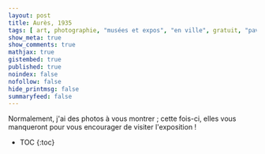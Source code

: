 ```yaml
---
layout: post
title: Aurès, 1935
tags: [ art, photographie, "musées et expos", "en ville", gratuit, "pavillon populaire"]
show_meta: true
show_comments: true
mathjax: true
gistembed: true
published: true
noindex: false
nofollow: false
hide_printmsg: false
summaryfeed: false
---
```


Normalement, j'ai des photos à vous montrer ; cette fois-ci, elles vous
manqueront pour vous encourager de visiter l'exposition !

* TOC
{:toc}

<!---
vim: spell spelllang=fr
-->
